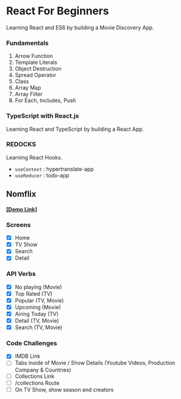 # React For Beginners

Learning React and ES6 by building a Movie Discovery App.

### Fundamentals

1. Arrow Function
2. Template Literals
3. Object Destruction
4. Spread Operator
5. Class
6. Array Map
7. Array Filter
8. For Each, Includes, Push

### TypeScript with React.js

Learning React and TypeScript by building a React App.

### REDOCKS

Learning React Hooks.

- `useContext` : hypertranslate-app
- `useReducer` : todo-app

## Nomflix

#### [[Demo Link]](https://alstn2468.github.io/React_For_Beginners)

### Screens

- [x] Home
- [x] TV Show
- [x] Search
- [x] Detail

### API Verbs

- [x] No playing (Movie)
- [x] Top Rated (TV)
- [x] Popular (TV, Movie)
- [x] Upcoming (Movie)
- [x] Airing Today (TV)
- [x] Detail (TV, Movie)
- [x] Search (TV, Movie)

### Code Challenges

- [x] IMDB Link
- [ ] Tabs inside of Movie / Show Details (Youtube Videos, Production Company & Countries)
- [ ] Collections Link
- [ ] /collections Route
- [ ] On TV Show, show season and creators
